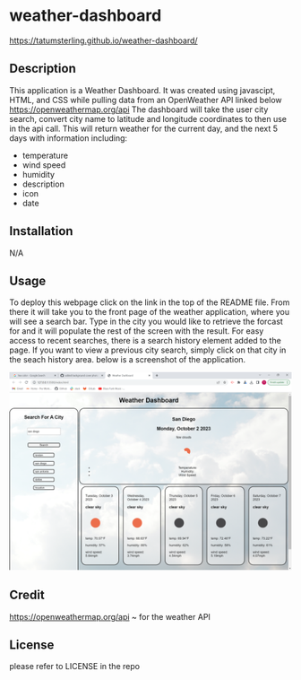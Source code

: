 # weather-dashboard
https://tatumsterling.github.io/weather-dashboard/

## Description 
This application is a Weather Dashboard. It was created using javascipt, HTML, and CSS while pulling data from an OpenWeather API linked below 
https://openweathermap.org/api
The dashboard will take the user city search, convert city name to latitude and longitude coordinates to then use in the api call. This will return weather for the current day, and the next 5 days with information including: 
  - temperature
  - wind speed
  - humidity
  - description
  - icon
  - date

## Installation 
N/A

## Usage
To deploy this webpage click on the link in the top of the README file. From there it will take you to the front page of the weather application, where you will see a search bar. Type in the city you would like to retrieve the forcast for and it will populate the rest of the screen with the result. For easy access to recent searches, there is a search history element added to the page. If you want to view a previous city search, simply click on that city in the seach history area. below is a screenshot of the application.

![screenshot](assets/images/weatherboard-screenshot.png)

## Credit
https://openweathermap.org/api ~ for the weather API 

## License
please refer to LICENSE in the repo


